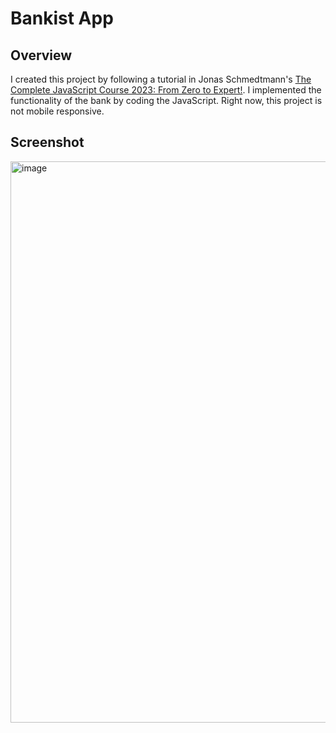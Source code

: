 # Bankist App

## Overview
I created this project by following a tutorial in Jonas Schmedtmann's [The Complete JavaScript Course 2023: From Zero to Expert!](https://www.udemy.com/course/the-complete-javascript-course/). I implemented the functionality of the bank by coding the JavaScript. Right now, this project is not mobile responsive.

## Screenshot
<img width="1755" height="898" alt="image" src="https://github.com/user-attachments/assets/1c18f1fc-566f-4623-9ca2-cf90b310a556" />
